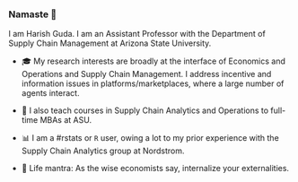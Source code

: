 ### Namaste :pray:

I am Harish Guda. I am an Assistant Professor with the Department of Supply Chain Management at Arizona State University. 

- :mortar_board: My research interests are broadly at the interface of Economics and Operations and Supply Chain Management. I address incentive and information issues in platforms/marketplaces, where a large number of agents interact. 

- :school_satchel: I also teach courses in Supply Chain Analytics and Operations to full-time MBAs at ASU. 

- :bar_chart: I am a #rstats or `R` user, owing a lot to my prior experience with the Supply Chain Analytics group at Nordstrom. 

- :santa: Life mantra: As the wise economists say, internalize your externalities.
